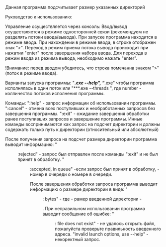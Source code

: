 Данная программа подсчитывает размер указанных директорий

Руководство к использованию:

Управление осуществляется через консоль: Ввод/вывод осуществляется в режиме односторонней связи (рекомендуем не разделять потоки ввода/вывода). При запуске программа находится в режиме ввода. При нахождении в режиме ввода, в строке отображен знак ">". Переход в режим приема потока вывода происходит при нажатии "enter" после завершения набора ввода. Для перехода в режим ввода из режима вывода, необходимо нажать "enter".

!Внимание: перед вводом убедитесь, что строка помечанна знаком ">" (поток в режиме ввода).

Варианты запуска программы: "***.exe --help", "***.exe" чтобы программа исполнялась в один поток или "***.exe --threads <number>", где number - колличество потоков исполнения программы.

Команды: ":help" - запрос информации об использовании программы. ":cancel" - отмена всех поступивших и необработанных запросов без завершения программы. ":exit" - ожидание завершения обработки ранее поступивших запросов и завершение программы. Инные команды воспринимаются как запрос на подсчет директории и должны содержать только путь к директории (относительный или абсолютный)

После получения запроса на подсчет размера директории программа выводит информацию: "<dir>:rejected" - запрос был отправлен после команды ":exit" и не был принят в обработку. "<dir>:accepted, in queue" -если запрос был принят в обработку, - номер в очереди о номере в очереди.

После завершения обработки запроса программа выводит информацию о размере директории в виде: "<dir>: bytes" - где - рамер введенной директории -

.
При неправильном использовании программа выводит сообщение об ошибке: "<dir>: file does not exist" - не удалось открыть файл, пожалуйста проверьте правильность введенного адреса. "invalid launch options, use --help" - некоректный запрос.